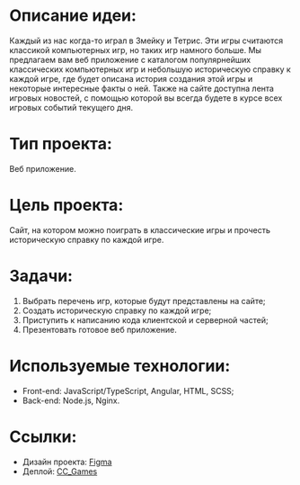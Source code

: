 # Описание идеи: 
  Каждый из нас когда-то играл в Змейку и Тетрис. Эти игры считаются классикой компьютерных игр, но таких игр намного больше. Мы предлагаем вам веб приложение с каталогом популярнейших классических компьютерных игр и небольшую историческую справку к каждой игре, где будет описана история создания этой игры и некоторые интересные факты о ней. 
  Также на сайте доступна лента игровых новостей, с помощью которой вы всегда будете в курсе всех игровых событий текущего дня.
# Тип проекта: 
  Веб приложение.
# Цель проекта: 
  Сайт, на котором можно поиграть в классические игры и прочесть историческую справку по каждой игре.
# Задачи:
1.	Выбрать перечень игр, которые будут представлены на сайте;
2.  Создать историческую справку по каждой игре;
3.	Приступить к написанию кода клиентской и серверной частей;
4.	Презентовать готовое веб приложение.
# Используемые технологии:
+	Front-end: JavaScript/TypeScript, Angular, HTML, SCSS;
+	Back-end: Node.js, Nginx.
# Ссылки: 
+ Дизайн проекта: [Figma](https://www.figma.com/file/YV32e04Dhe8HNlGf5o94vX/CC_Games?type=design&node-id=0%3A1&mode=design&t=0Yu4XyKrSeV83qF2-1)
+ Деплой: [CC_Games](https://ccgames.online)
